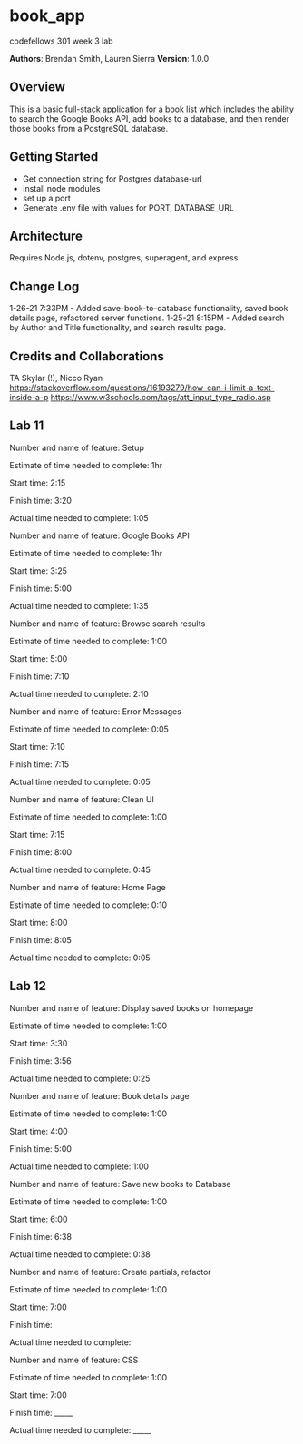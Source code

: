 # book_app
codefellows 301 week 3 lab

**Authors**: Brendan Smith, Lauren Sierra
**Version**: 1.0.0

## Overview
This is a basic full-stack application for a book list which  includes the ability to search the Google Books API, add books to a database, and then render those books from a PostgreSQL database.

## Getting Started
- Get connection string for Postgres database-url
- install node modules
- set up a port 
- Generate .env file with values for PORT, DATABASE_URL

## Architecture
Requires Node.js, dotenv, postgres, superagent, and express. 

## Change Log
1-26-21 7:33PM - Added save-book-to-database functionality, saved book details page, refactored server functions. 
1-25-21 8:15PM - Added search by Author and Title functionality, and search results page. 

## Credits and Collaborations
TA Skylar (!), Nicco Ryan
https://stackoverflow.com/questions/16193279/how-can-i-limit-a-text-inside-a-p
https://www.w3schools.com/tags/att_input_type_radio.asp

## Lab 11
Number and name of feature: Setup

Estimate of time needed to complete: 1hr

Start time: 2:15

Finish time: 3:20

Actual time needed to complete: 1:05


Number and name of feature: Google Books API

Estimate of time needed to complete: 1hr

Start time: 3:25

Finish time: 5:00

Actual time needed to complete: 1:35


Number and name of feature: Browse search results

Estimate of time needed to complete: 1:00

Start time: 5:00

Finish time: 7:10

Actual time needed to complete: 2:10


Number and name of feature: Error Messages

Estimate of time needed to complete: 0:05

Start time: 7:10

Finish time: 7:15

Actual time needed to complete: 0:05

Number and name of feature: Clean UI

Estimate of time needed to complete: 1:00

Start time: 7:15

Finish time: 8:00

Actual time needed to complete: 0:45


Number and name of feature: Home Page

Estimate of time needed to complete: 0:10

Start time: 8:00

Finish time: 8:05

Actual time needed to complete: 0:05

## Lab 12 
Number and name of feature: Display saved books on homepage

Estimate of time needed to complete: 1:00

Start time: 3:30

Finish time: 3:56

Actual time needed to complete: 0:25

Number and name of feature: Book details page

Estimate of time needed to complete: 1:00

Start time: 4:00

Finish time: 5:00

Actual time needed to complete: 1:00

Number and name of feature: Save new books to Database

Estimate of time needed to complete: 1:00

Start time: 6:00

Finish time: 6:38

Actual time needed to complete: 0:38

Number and name of feature: Create partials, refactor

Estimate of time needed to complete: 1:00

Start time: 7:00

Finish time: 

Actual time needed to complete:  

Number and name of feature: CSS

Estimate of time needed to complete: 1:00

Start time: 7:00

Finish time: _____

Actual time needed to complete: _____